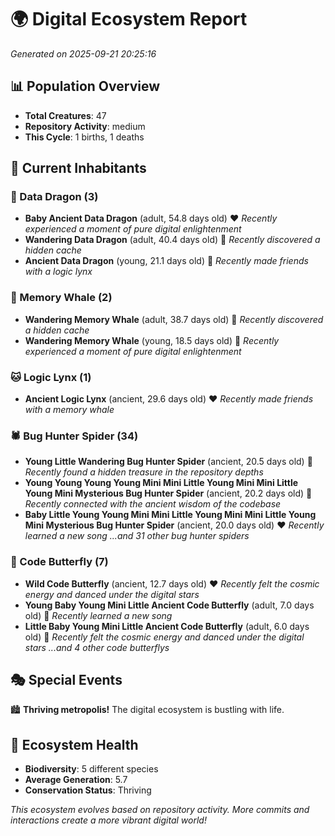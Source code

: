 # 🌍 Digital Ecosystem Report
*Generated on 2025-09-21 20:25:16*

## 📊 Population Overview
- **Total Creatures**: 47
- **Repository Activity**: medium
- **This Cycle**: 1 births, 1 deaths

## 👥 Current Inhabitants

### 🐉 Data Dragon (3)
- **Baby Ancient Data Dragon** (adult, 54.8 days old) ❤️
  *Recently experienced a moment of pure digital enlightenment*
- **Wandering Data Dragon** (adult, 40.4 days old) 💛
  *Recently discovered a hidden cache*
- **Ancient Data Dragon** (young, 21.1 days old) 💛
  *Recently made friends with a logic lynx*

### 🐋 Memory Whale (2)
- **Wandering Memory Whale** (adult, 38.7 days old) 💚
  *Recently discovered a hidden cache*
- **Wandering Memory Whale** (young, 18.5 days old) 💚
  *Recently experienced a moment of pure digital enlightenment*

### 🐱 Logic Lynx (1)
- **Ancient Logic Lynx** (ancient, 29.6 days old) ❤️
  *Recently made friends with a memory whale*

### 🕷️ Bug Hunter Spider (34)
- **Young Little Wandering Bug Hunter Spider** (ancient, 20.5 days old) 💛
  *Recently found a hidden treasure in the repository depths*
- **Young Young Young Young Mini Mini Little Young Mini Mini Little Young Mini Mysterious Bug Hunter Spider** (ancient, 20.2 days old) 💛
  *Recently connected with the ancient wisdom of the codebase*
- **Baby Little Young Young Mini Mini Little Young Mini Mini Little Young Mini Mysterious Bug Hunter Spider** (ancient, 20.0 days old) ❤️
  *Recently learned a new song*
  *...and 31 other bug hunter spiders*

### 🦋 Code Butterfly (7)
- **Wild Code Butterfly** (ancient, 12.7 days old) ❤️
  *Recently felt the cosmic energy and danced under the digital stars*
- **Young Baby Young Mini Little Ancient Code Butterfly** (adult, 7.0 days old) 💚
  *Recently learned a new song*
- **Little Baby Young Mini Little Ancient Code Butterfly** (adult, 6.0 days old) 💚
  *Recently felt the cosmic energy and danced under the digital stars*
  *...and 4 other code butterflys*

## 🎭 Special Events

🏙️ **Thriving metropolis!** The digital ecosystem is bustling with life.

## 🔬 Ecosystem Health
- **Biodiversity**: 5 different species
- **Average Generation**: 5.7
- **Conservation Status**: Thriving

*This ecosystem evolves based on repository activity. More commits and interactions create a more vibrant digital world!*